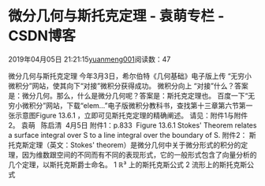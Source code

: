 
# 微分几何与斯托克定理 - 袁萌专栏 - CSDN博客

2019年04月05日 21:21:15[yuanmeng001](https://me.csdn.net/yuanmeng001)阅读数：47


微分几何与斯托克定理
今年3月3日，希尔伯特《几何基础》电子版上传
“无穷小微积分”网站，使其向下“对接”微积分获得成功。
微积分向上 “对接”什么？答案是：微分几何。那么，什么是微分几何呢？答案是：斯托克定理也。
百度一下“无穷小微积分”网站，下载“elem…”电子版微积分教科书，查找第十三章第六节第一张示意图Figure 13.6.1 ，立即可见斯托克定理的精确阐述。
请见：附件1与附件2。
袁萌   陈启清  4月5日
附件1：p.833  Figure 13.6.1
Stokes' Theorem relates a surface integral over S to a line integral over the boundary of S.
附件2：
斯托克斯定理（英文：Stokes' theorem）是微分几何中关于微分形式的积分的定理，因为维数跟空间的不同而有不同的表现形式，它的一般形式包含了向量分析的几个定理，以斯托克斯爵士命名。
1 ℝ³ 上的斯托克斯公式
2 流形上的斯托克斯公式



